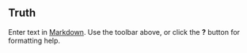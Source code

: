 ## Truth

Enter text in [Markdown](http://daringfireball.net/projects/markdown/). Use the toolbar above, or click the **?** button for formatting help.
